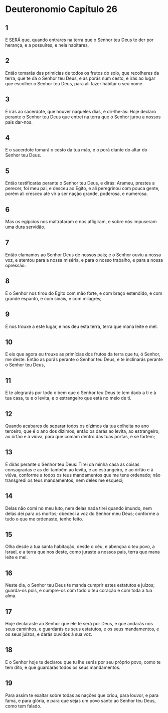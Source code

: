 # Deuteronomio Capítulo 26

## 1
E SERÁ que, quando entrares na terra que o Senhor teu Deus te der por herança, e a possuíres, e nela habitares,

## 2
Então tomarás das primícias de todos os frutos do solo, que recolheres da terra, que te dá o Senhor teu Deus, e as porás num cesto, e irás ao lugar que escolher o Senhor teu Deus, para ali fazer habitar o seu nome.

## 3
E irás ao sacerdote, que houver naqueles dias, e dir-lhe-ás: Hoje declaro perante o Senhor teu Deus que entrei na terra que o Senhor jurou a nossos pais dar-nos.

## 4
E o sacerdote tomará o cesto da tua mão, e o porá diante do altar do Senhor teu Deus.

## 5
Então testificarás perante o Senhor teu Deus, e dirás: Arameu, prestes a perecer, foi meu pai, e desceu ao Egito, e ali peregrinou com pouca gente, porém ali cresceu até vir a ser nação grande, poderosa, e numerosa.

## 6
Mas os egípcios nos maltrataram e nos afligiram, e sobre nós impuseram uma dura servidão.

## 7
Então clamamos ao Senhor Deus de nossos pais; e o Senhor ouviu a nossa voz, e atentou para a nossa miséria, e para o nosso trabalho, e para a nossa opressão.

## 8
E o Senhor nos tirou do Egito com mão forte, e com braço estendido, e com grande espanto, e com sinais, e com milagres;

## 9
E nos trouxe a este lugar, e nos deu esta terra, terra que mana leite e mel.

## 10
E eis que agora eu trouxe as primícias dos frutos da terra que tu, ó Senhor, me deste. Então as porás perante o Senhor teu Deus, e te inclinarás perante o Senhor teu Deus,

## 11
E te alegrarás por todo o bem que o Senhor teu Deus te tem dado a ti e à tua casa, tu e o levita, e o estrangeiro que está no meio de ti.

## 12
Quando acabares de separar todos os dízimos da tua colheita no ano terceiro, que é o ano dos dízimos, então os darás ao levita, ao estrangeiro, ao órfão e à viúva, para que comam dentro das tuas portas, e se fartem;

## 13
E dirás perante o Senhor teu Deus: Tirei da minha casa as coisas consagradas e as dei também ao levita, e ao estrangeiro, e ao órfão e à viúva, conforme a todos os teus mandamentos que me tens ordenado; não transgredi os teus mandamentos, nem deles me esqueci;

## 14
Delas não comi no meu luto, nem delas nada tirei quando imundo, nem delas dei para os mortos; obedeci à voz do Senhor meu Deus; conforme a tudo o que me ordenaste, tenho feito.

## 15
Olha desde a tua santa habitação, desde o céu, e abençoa o teu povo, a Israel, e a terra que nos deste, como juraste a nossos pais, terra que mana leite e mel.

## 16
Neste dia, o Senhor teu Deus te manda cumprir estes estatutos e juízos; guarda-os pois, e cumpre-os com todo o teu coração e com toda a tua alma.

## 17
Hoje declaraste ao Senhor que ele te será por Deus, e que andarás nos seus caminhos, e guardarás os seus estatutos, e os seus mandamentos, e os seus juízos, e darás ouvidos à sua voz.

## 18
E o Senhor hoje te declarou que tu lhe serás por seu próprio povo, como te tem dito, e que guardarás todos os seus mandamentos.

## 19
Para assim te exaltar sobre todas as nações que criou, para louvor, e para fama, e para glória, e para que sejas um povo santo ao Senhor teu Deus, como tem falado.

